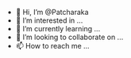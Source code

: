 - 👋 Hi, I’m @Patcharaka
- 👀 I’m interested in ...
- 🌱 I’m currently learning ...
- 💞️ I’m looking to collaborate on ...
- 📫 How to reach me ...

<!---
Patcharaka/Patcharaka is a ✨ special ✨ repository because its `README.md` (this file) appears on your GitHub profile.
You can click the Preview link to take a look at your changes.
--->
